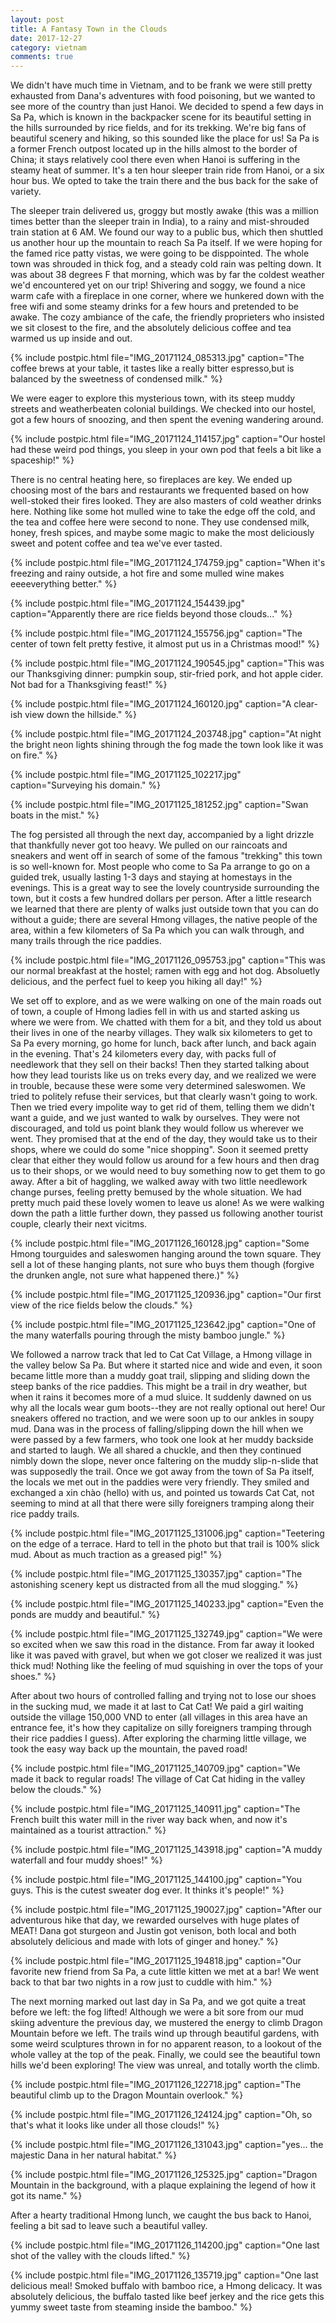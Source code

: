 ```yaml
---
layout: post
title: A Fantasy Town in the Clouds
date: 2017-12-27
category: vietnam
comments: true
---
```


We didn't have much time in Vietnam, and to be frank we were still pretty exhausted from Dana's adventures with food poisoning, but we wanted to see more of the country than just Hanoi.  We decided to spend a few days in Sa Pa, which is known in the backpacker scene for its beautiful setting in the hills surrounded by rice fields, and for its trekking.  We're big fans of beautiful scenery and hiking, so this sounded like the place for us!  Sa Pa is a former French outpost located up in the hills almost to the border of China; it stays relatively cool there even when Hanoi is suffering in the steamy heat of summer.  It's a ten hour sleeper train ride from Hanoi, or a six hour bus.  We opted to take the train there and the bus back for the sake of variety.

The sleeper train delivered us, groggy but mostly awake (this was a million times better than the sleeper train in India), to a rainy and mist-shrouded train station at 6 AM. We found our way to a public bus, which then shuttled us another hour up the mountain to reach Sa Pa itself.  If we were hoping for the famed rice patty vistas, we were going to be disppointed.  The whole town was shrouded in thick fog, and a steady cold rain was pelting down.  It was about 38 degrees F that morning, which was by far the coldest weather we'd encountered yet on our trip!  Shivering and soggy, we found a nice warm cafe with a fireplace in one corner, where we hunkered down with the free wifi and some steamy drinks for a few hours and pretended to be awake.  The cozy ambiance of the cafe, the friendly proprieters who insisted we sit closest to the fire, and the absolutely delicious coffee and tea warmed us up inside and out.

{% include postpic.html file="IMG_20171124_085313.jpg" caption="The coffee brews at your table, it tastes like a really bitter espresso,but is balanced by the sweetness of condensed milk." %}

We were eager to explore this mysterious town, with its steep muddy streets and weatherbeaten colonial buildings.  We checked into our hostel, got a few hours of snoozing, and then spent the evening wandering around.

{% include postpic.html file="IMG_20171124_114157.jpg" caption="Our hostel had these weird pod things, you sleep in your own pod that feels a bit like a spaceship!" %}

There is no central heating here, so fireplaces are key.  We ended up choosing most of the bars and restaurants we frequented based on how well-stoked their fires looked.  They are also masters of cold weather drinks here.  Nothing like some hot mulled wine to take the edge off the cold, and the tea and coffee here were second to none.  They use condensed milk, honey, fresh spices, and maybe some magic to make the most deliciously sweet and potent coffee and tea we've ever tasted.

{% include postpic.html file="IMG_20171124_174759.jpg" caption="When it's freezing and rainy outside, a hot fire and some mulled wine makes eeeeverything better." %}

{% include postpic.html file="IMG_20171124_154439.jpg" caption="Apparently there are rice fields beyond those clouds..." %}

{% include postpic.html file="IMG_20171124_155756.jpg" caption="The center of town felt pretty festive, it almost put us in a Christmas mood!" %}

{% include postpic.html file="IMG_20171124_190545.jpg" caption="This was our Thanksgiving dinner: pumpkin soup, stir-fried pork, and hot apple cider.  Not bad for a Thanksgiving feast!" %}

{% include postpic.html file="IMG_20171124_160120.jpg" caption="A clear-ish view down the hillside." %}

{% include postpic.html file="IMG_20171124_203748.jpg" caption="At night the bright neon lights shining through the fog made the town look like it was on fire." %}

{% include postpic.html file="IMG_20171125_102217.jpg" caption="Surveying his domain." %}

{% include postpic.html file="IMG_20171125_181252.jpg" caption="Swan boats in the mist." %}

The fog persisted all through the next day, accompanied by a light drizzle that thankfully never got too heavy.  We pulled on our raincoats and sneakers and went off in search of some of the famous "trekking" this town is so well-known for.  Most people who come to Sa Pa arrange to go on a guided trek, usually lasting 1-3 days and staying at homestays in the evenings.  This is a great way to see the lovely countryside surrounding the town, but it costs a few hundred dollars per person.  After a little research we learned that there are plenty of walks just outside town that you can do without a guide; there are several Hmong villages, the native people of the area, within a few kilometers of Sa Pa which you can walk through, and many trails through the rice paddies.

{% include postpic.html file="IMG_20171126_095753.jpg" caption="This was our normal breakfast at the hostel; ramen with egg and hot dog.  Absoluetly delicious, and the perfect fuel to keep you hiking all day!" %}

We set off to explore, and as we were walking on one of the main roads out of town, a couple of Hmong ladies fell in with us and started asking us where we were from.  We chatted with them for a bit, and they told us about their lives in one of the nearby villages.  They walk six kilometers to get to Sa Pa every morning, go home for lunch, back after lunch, and back again in the evening.  That's 24 kilometers every day, with packs full of needlework that they sell on their backs!  Then they started talking about how they lead tourists like us on treks every day, and we realized we were in trouble, because these were some very determined saleswomen.  We tried to politely refuse their services, but that clearly wasn't going to work.  Then we tried every impolite way to get rid of them, telling them we didn't want a guide, and we just wanted to walk by ourselves.  They were not discouraged, and told us point blank they would follow us wherever we went.  They promised that at the end of the day, they would take us to their shops, where we could do some "nice shopping".  Soon it seemed pretty clear that either they would follow us around for a few hours and then drag us to their shops, or we would need to buy something now to get them to go away.  After a bit of haggling, we walked away with two little needlework change purses, feeling pretty bemused by the whole situation.  We had pretty much paid these lovely women to leave us alone!  As we were walking down the path a little further down, they passed us following another tourist couple, clearly their next vicitms.

{% include postpic.html file="IMG_20171126_160128.jpg" caption="Some Hmong tourguides and saleswomen hanging around the town square.  They sell a lot of these hanging plants, not sure who buys them though (forgive the drunken angle, not sure what happened there.)" %}

{% include postpic.html file="IMG_20171125_120936.jpg" caption="Our first view of the rice fields below the clouds." %}

{% include postpic.html file="IMG_20171125_123642.jpg" caption="One of the many waterfalls pouring through the misty bamboo jungle." %}

We followed a narrow track that led to Cat Cat Village, a Hmong village in the valley below Sa Pa.  But where it started nice and wide and even, it soon became little more than a muddy goat trail, slipping and sliding down the steep banks of the rice paddies.  This might be a trail in dry weather, but when it rains it becomes more of a mud sluice.  It suddenly dawned on us why all the locals wear gum boots--they are not really optional out here!  Our sneakers offered no traction, and we were soon up to our ankles in soupy mud.  Dana was in the process of falling/slipping down the hill when we were passed by a few farmers, who took one look at her muddy backside and started to laugh. We all shared a chuckle, and then they continued nimbly down the slope, never once faltering on the muddy slip-n-slide that was supposedly the trail.  Once we got away from the town of Sa Pa itself, the locals we met out in the paddies were very friendly.  They smiled and exchanged a xin chào (hello) with us, and pointed us towards Cat Cat, not seeming to mind at all that there were silly foreigners tramping along their rice paddy trails.

{% include postpic.html file="IMG_20171125_131006.jpg" caption="Teetering on the edge of a terrace.  Hard to tell in the photo but that trail is 100% slick mud.  About as much traction as a greased pig!" %}

{% include postpic.html file="IMG_20171125_130357.jpg" caption="The astonishing scenery kept us distracted from all the mud slogging." %}

{% include postpic.html file="IMG_20171125_140233.jpg" caption="Even the ponds are muddy and beautiful." %}

{% include postpic.html file="IMG_20171125_132749.jpg" caption="We were so excited when we saw this road in the distance.  From far away it looked like it was paved with gravel, but when we got closer we realized it was just thick mud!  Nothing like the feeling of mud squishing in over the tops of your shoes." %}

After about two hours of controlled falling and trying not to lose our shoes in the sucking mud, we made it at last to Cat Cat!  We paid a girl waiting outside the village 150,000 VND to enter (all villages in this area have an entrance fee, it's how they capitalize on silly foreigners tramping through their rice paddies I guess).  After exploring the charming little village, we took the easy way back up the mountain, the paved road!

{% include postpic.html file="IMG_20171125_140709.jpg" caption="We made it back to regular roads!  The village of Cat Cat hiding in the valley below the clouds." %}

{% include postpic.html file="IMG_20171125_140911.jpg" caption="The French built this water mill in the river way back when, and now it's maintained as a tourist attraction." %}

{% include postpic.html file="IMG_20171125_143918.jpg" caption="A muddy waterfall and four muddy shoes!" %}

{% include postpic.html file="IMG_20171125_144100.jpg" caption="You guys.  This is the cutest sweater dog ever.  It thinks it's people!" %}

{% include postpic.html file="IMG_20171125_190027.jpg" caption="After our adventurous hike that day, we rewarded ourselves with huge plates of MEAT!  Dana got sturgeon and Justin got venison, both local and both absolutely delicious and made with lots of ginger and honey." %}

{% include postpic.html file="IMG_20171125_194818.jpg" caption="Our favorite new friend from Sa Pa, a cute little kitten we met at a bar!  We went back to that bar two nights in a row just to cuddle with him." %}

The next morning marked out last day in Sa Pa, and we got quite a treat before we left: the fog lifted!  Although we were a bit sore from our mud skiing adventure the previous day, we mustered the energy to climb Dragon Mountain before we left.  The trails wind up through beautiful gardens, with some weird sculptures thrown in for no apparent reason, to a lookout of the whole valley at the top of the peak.  Finally, we could see the beautiful town hills we'd been exploring!  The view was unreal, and totally worth the climb.

{% include postpic.html file="IMG_20171126_122718.jpg" caption="The beautiful climb up to the Dragon Mountain overlook." %}

{% include postpic.html file="IMG_20171126_124124.jpg" caption="Oh, so that's what it looks like under all those clouds!" %}

{% include postpic.html file="IMG_20171126_131043.jpg" caption="yes... the majestic Dana in her natural habitat." %}

{% include postpic.html file="IMG_20171126_125325.jpg" caption="Dragon Mountain in the background, with a plaque explaining the legend of how it got its name." %}

After a hearty traditional Hmong lunch, we caught the bus back to Hanoi, feeling a bit sad to leave such a beautiful valley.

{% include postpic.html file="IMG_20171126_114200.jpg" caption="One last shot of the valley with the clouds lifted." %}

{% include postpic.html file="IMG_20171126_135719.jpg" caption="One last delicious meal!  Smoked buffalo with bamboo rice, a Hmong delicacy.  It was absolutely delicious, the buffalo tasted like beef jerkey and the rice gets this yummy sweet taste from steaming inside the bamboo." %}
